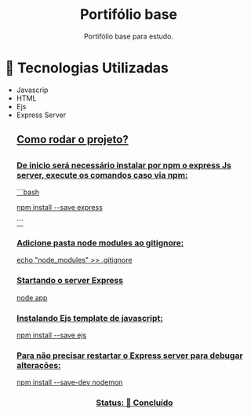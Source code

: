 <h1 align="center">Portifólio base</h1>
<p align="center">Portifólio base para estudo.</h4>

# 🚀 Tecnologias Utilizadas
<ul>
 <li>
Javascrip
  </li>
 <li>
HTML
  </li>
 <li>
Ejs
 </li>
 <li>
Express Server
 </li>
<u>
<h2>Como rodar o projeto?<h2>

<h3>De inicio será necessário instalar por npm o express Js server, execute os comandos caso via npm:</h3>
 ```bash
<p>npm install --save express</p>
 ```
 
<h3>Adicione pasta node modules ao gitignore:</h3>
<p>echo "node_modules" >> .gitignore</p>
 
<h3>Startando o server Express </h3>
<p>node app</p>

<h3>Instalando Ejs template de javascript:</h3>
<p>npm install --save ejs</p>

<h3>Para não precisar restartar o Express server para debugar alterações:</h3>
<p>npm install --save-dev nodemon</p>
 
<h3 align="center">
 Status: 🚀 Concluído
</h3>
